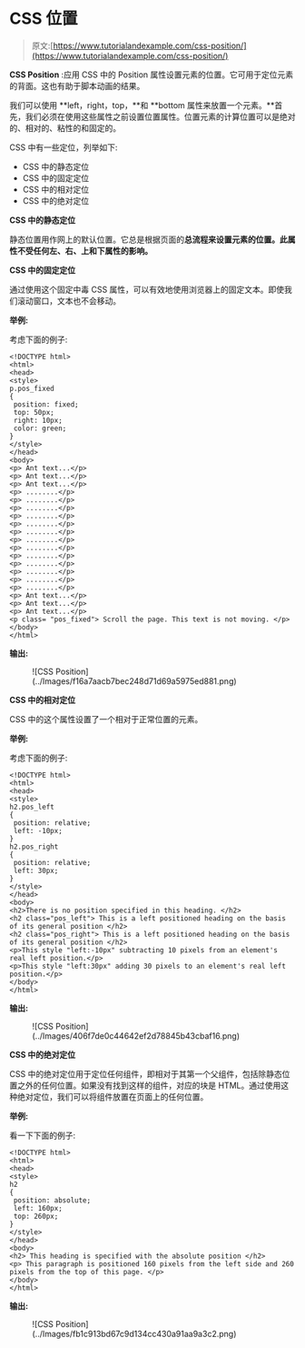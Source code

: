 # CSS 位置

> 原文:[https://www.tutorialandexample.com/css-position/](https://www.tutorialandexample.com/css-position/)

**CSS Position** :应用 CSS 中的 Position 属性设置元素的位置。它可用于定位元素的背面。这也有助于脚本动画的结果。

我们可以使用 **left，right，top，**和 **bottom 属性来放置一个元素。**首先，我们必须在使用这些属性之前设置位置属性。位置元素的计算位置可以是绝对的、相对的、粘性的和固定的。

CSS 中有一些定位，列举如下:

*   CSS 中的静态定位
*   CSS 中的固定定位
*   CSS 中的相对定位
*   CSS 中的绝对定位

**CSS 中的静态定位**

静态位置用作网上的默认位置。它总是根据页面的**总流程来设置元素的位置。此属性不受任何左、右、上和下属性的影响。**

**CSS 中的固定定位**

通过使用这个固定中毒 CSS 属性，可以有效地使用浏览器上的固定文本。即使我们滚动窗口，文本也不会移动。

**举例:**

考虑下面的例子:

```
<!DOCTYPE html>
<html>
<head>
<style>
p.pos_fixed
{
 position: fixed;
 top: 50px;
 right: 10px;
 color: green;
}
</style>
</head>
<body>
<p> Ant text...</p>
<p> Ant text...</p>
<p> Ant text...</p>
<p> ........</p>
<p> ........</p>
<p> ........</p>
<p> ........</p>
<p> ........</p>
<p> ........</p>
<p> ........</p>
<p> ........</p>
<p> ........</p>
<p> ........</p>
<p> ........</p>
<p> ........</p>
<p> ........</p>
<p> Ant text...</p>
<p> Ant text...</p>
<p> Ant text...</p>
<p class= "pos_fixed"> Scroll the page. This text is not moving. </p>
</body>
</html>
```

**输出:**

<figure class="wp-block-image size-large">![CSS Position](../Images/f16a7aacb7bec248d71d69a5975ed881.png)</figure>

**CSS 中的相对定位**

CSS 中的这个属性设置了一个相对于正常位置的元素。

**举例:**

考虑下面的例子:

```
<!DOCTYPE html> 
<html> 
<head> 
<style> 
h2.pos_left
{ 
 position: relative; 
 left: -10px; 
} 
h2.pos_right
{ 
 position: relative; 
 left: 30px; 
} 
</style> 
</head> 
<body> 
<h2>There is no position specified in this heading. </h2> 
<h2 class="pos_left"> This is a left positioned heading on the basis of its general position </h2> 
<h2 class="pos_right"> This is a left positioned heading on the basis of its general position </h2> 
<p>This style "left:-10px" subtracting 10 pixels from an element's real left position.</p> 
<p>This style "left:30px" adding 30 pixels to an element's real left position.</p> 
</body> 
</html> 
```

**输出:**

<figure class="wp-block-image size-large">![CSS Position](../Images/406f7de0c44642ef2d78845b43cbaf16.png)</figure>

**CSS 中的绝对定位**

CSS 中的绝对定位用于定位任何组件，即相对于其第一个父组件，包括除静态位置之外的任何位置。如果没有找到这样的组件，对应的块是 HTML。通过使用这种绝对定位，我们可以将组件放置在页面上的任何位置。

**举例:**

看一下下面的例子:

```
<!DOCTYPE html> 
<html> 
<head> 
<style> 
h2
{ 
 position: absolute; 
 left: 160px; 
 top: 260px; 
} 
</style> 
</head> 
<body> 
<h2> This heading is specified with the absolute position </h2>
<p> This paragraph is positioned 160 pixels from the left side and 260 pixels from the top of this page. </p>
</body>
</html> 
```

**输出:**

<figure class="wp-block-image size-large">![CSS Position](../Images/fb1c913bd67c9d134cc430a91aa9a3c2.png)</figure>